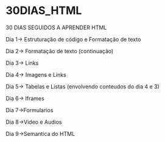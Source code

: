 # 30DIAS_HTML
 30 DIAS SEGUIDOS A APRENDER HTML

Dia 1-> Estruturação de código e Formatação de texto

Dia 2-> Formatação de texto (continuação)

Dia 3-> Links

Dia 4-> Imagens e Links

Dia 5-> Tabelas e Listas (envolvendo conteudos do dia 4 e 3)

Dia 6-> Iframes

Dia 7->Formularios

Dia 8->Video e Audios

Dia 9->Semantica do HTML